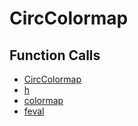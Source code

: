 # CircColormap

## Function Calls
- [CircColormap](Graphics/CircColormap.md)
- [h](Graphics/h.md)
- [colormap](Graphics/colormap.md)
- [feval](Graphics/feval.md)
